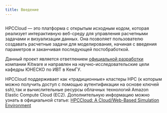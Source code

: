 ```yaml
---
title: Введение
---
```


<img :src="$withBase('/logo.png')" style="width:250px">

HPCCloud — это платформа с открытым исходным кодом, которая реализует интерактивную веб-среду для управления расчетными задачами и визуализации данных. Она позволяет пользователю создавать расчетные задачи для моделирования, начиная с введения параметров и заканчивая последующей постобработкой.

Данный проект является ответлением [официальной разработки](https://github.com/Kitware/hpccloud) компании Kitware и направлен на научно-исследовательские цели кафедры ЮНЕСКО по ИВТ в КемГУ.

HPCCloud поддерживает как «традиционные» кластеры HPC (к которым можно получить доступ с помощью аутентификации на основе ключей ssh),так и вычислительные ресурсы облачных технологий Amazon Elastic Compute Cloud (EC2). Дополнительную информацию можно узнать в официальной статье: [HPCCloud: A Cloud/Web-Based Simulation Environment](https://www.osti.gov/biblio/1595003)


<Demo />
